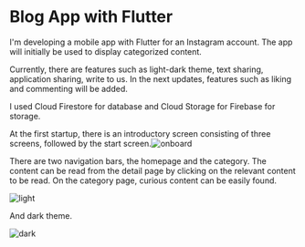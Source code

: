 # Blog App with Flutter

I'm developing a mobile app with Flutter for an Instagram account.
The app will initially be used to display categorized content.

Currently, there are features such as light-dark theme, text sharing, application sharing, write to us.
In the next updates, features such as liking and commenting will be added.

I used Cloud Firestore for database and Cloud Storage for Firebase for storage.

At the first startup, there is an introductory screen consisting of three screens, followed by the start screen.![onboard](https://user-images.githubusercontent.com/55411723/167292545-540b7f01-cc90-46ff-8483-c532e182b7b1.png)

There are two navigation bars, the homepage and the category. The content can be read from the detail page by clicking on the relevant content to be read. On the category page, curious content can be easily found.

![light](https://user-images.githubusercontent.com/55411723/186373997-561fec97-0832-41f8-a51c-df085cc765de.png)

And dark theme.

![dark](https://user-images.githubusercontent.com/55411723/186373947-f3e8e58c-7db9-4000-bbc8-4fe75fedb39d.png)
